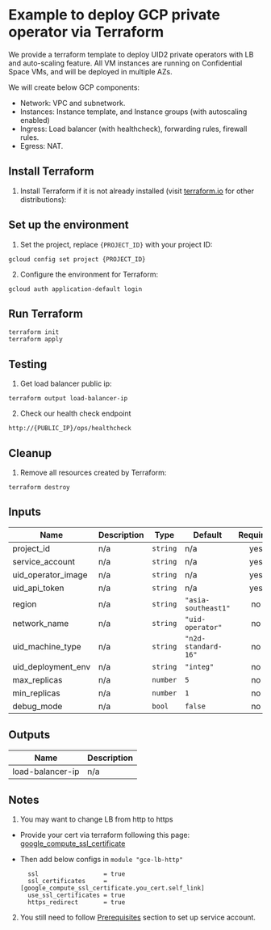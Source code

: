 # Example to deploy GCP private operator via Terraform

We provide a terraform template to deploy UID2 private operators with LB and auto-scaling feature. All VM instances are
running on Confidential Space VMs, and will be deployed in multiple AZs.

We will create below GCP components:

- Network: VPC and subnetwork.
- Instances: Instance template, and Instance groups (with autoscaling enabled)
- Ingress: Load balancer (with healthcheck), forwarding rules, firewall rules.
- Egress: NAT.

## Install Terraform

1. Install Terraform if it is not already installed (visit [terraform.io](https://terraform.io) for other
   distributions):

## Set up the environment

1. Set the project, replace `{PROJECT_ID}` with your project ID:

```
gcloud config set project {PROJECT_ID}
```

2. Configure the environment for Terraform:

```
gcloud auth application-default login
```

## Run Terraform

```
terraform init
terraform apply
```

## Testing

1. Get load balancer public ip:

```
terraform output load-balancer-ip
```

2. Check our health check endpoint

```
http://{PUBLIC_IP}/ops/healthcheck
```

## Cleanup

1. Remove all resources created by Terraform:

```
terraform destroy
```

## Inputs

| Name               | Description | Type     | Default             | Required |
|--------------------|-------------|----------|---------------------|:--------:|
| project_id         | n/a         | `string` | n/a                 |   yes    |
| service_account    | n/a         | `string` | n/a                 |   yes    |
| uid_operator_image | n/a         | `string` | n/a                 |   yes    |
| uid_api_token      | n/a         | `string` | n/a                 |   yes    |
| region             | n/a         | `string` | `"asia-southeast1"` |    no    |
| network_name       | n/a         | `string` | `"uid-operator"`    |    no    |
| uid_machine_type   | n/a         | `string` | `"n2d-standard-16"` |    no    |
| uid_deployment_env | n/a         | `string` | `"integ"`           |    no    |
| max_replicas       | n/a         | `number` | `5`                 |    no    |
| min_replicas       | n/a         | `number` | `1`                 |    no    |
| debug_mode         | n/a         | `bool`   | `false`             |    no    |

## Outputs

| Name             | Description |
|------------------|-------------|
| load-balancer-ip | n/a         |

## Notes

1. You may want to change LB from http to https

- Provide your cert via terraform following this page:
  [google_compute_ssl_certificate](https://registry.terraform.io/providers/hashicorp/google/latest/docs/resources/compute_ssl_certificate.html)

- Then add below configs in `module "gce-lb-http"`

  ```
    ssl                  = true
    ssl_certificates     = [google_compute_ssl_certificate.you_cert.self_link]
    use_ssl_certificates = true
    https_redirect       = true
  ```

2. You still need to
   follow [Prerequisites](https://github.com/IABTechLab/uid2-operator/tree/master/scripts/gcp-oidc#prerequisites)
   section to set up service account.
